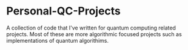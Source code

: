 # Personal-QC-Projects
A collection of code that I've written for quantum computing related projects. Most of these are more algorithmic focused projects such as implementations of quantum algorithims.

